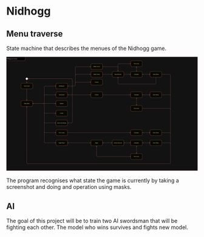 # Nidhogg 

## Menu traverse

State machine that describes the menues of the Nidhogg game.

![Alt Text](documentation/game_menus_state_machine_diagram.drawio.png)

The program recognises what state the game is currently by taking a screenshot and doing and operation using masks.

## AI

The goal of this project will be to train two AI swordsman that will be fighting each other. The model who wins survives and fights new model.